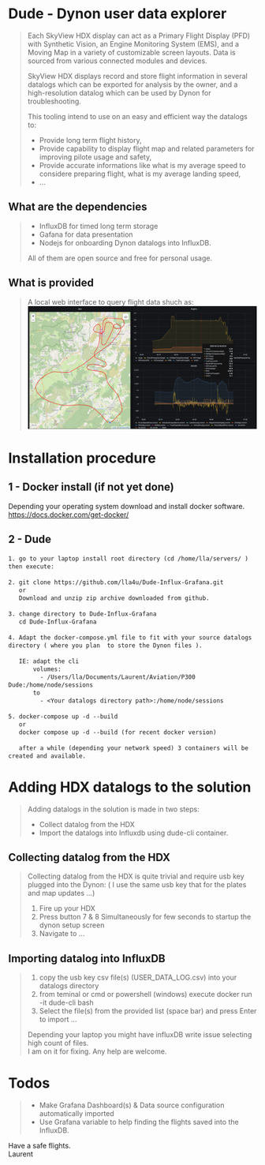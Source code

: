 # Dude - Dynon user data explorer

> Each SkyView HDX display can act as a Primary Flight Display (PFD) with Synthetic Vision, an
Engine Monitoring System (EMS), and a Moving Map in a variety of customizable screen
layouts. Data is sourced from various connected modules and devices.
>
> SkyView HDX displays record and store flight information in several datalogs which can be
exported for analysis by the owner, and a high-resolution datalog which can be used by Dynon
for troubleshooting. 
>
> This tooling intend to use on an easy and efficient way the datalogs to:  
>  - Provide long term flight history,
>  - Provide capability to display flight map and related parameters for improving pilote usage and safety,
>  - Provide accurate informations like what is my average speed to considere preparing flight, what is my average landing speed,
>  - ...

## What are the dependencies
> - InfluxDB for timed long term storage
> - Gafana for data presentation
> - Nodejs for onboarding Dynon datalogs into InfluxDB.
>
> All of them are open source and free for personal usage.

## What is provided
> A local web interface to query flight data shuch as:
![Screenshot of web interface.](https://github.com/lla4u/Dude-Influx-Grafana/blob/main/Screenshots/Screenshot_web_Interface.png)


# Installation procedure

## 1 - Docker install (if not yet done)
Depending your operating system download and install docker software.
https://docs.docker.com/get-docker/


## 2 - Dude
```
1. go to your laptop install root directory (cd /home/lla/servers/ ) then execute:

2. git clone https://github.com/lla4u/Dude-Influx-Grafana.git
   or
   Download and unzip zip archive downloaded from github.

3. change directory to Dude-Influx-Grafana
   cd Dude-Influx-Grafana

4. Adapt the docker-compose.yml file to fit with your source datalogs directory ( where you plan  to store the Dynon files ).  

   IE: adapt the cli  
       volumes:  
         - /Users/lla/Documents/Laurent/Aviation/P300 Dude:/home/node/sessions  
       to 
         - <Your datalogs directory path>:/home/node/sessions

5. docker-compose up -d --build
   or 
   docker compose up -d --build (for recent docker version)

   after a while (depending your network speed) 3 containers will be created and available.
```

# Adding HDX datalogs to the solution
> Adding datalogs in the solution is made in two steps:
> - Collect datalog from the HDX
> - Import the datalogs into Influxdb using dude-cli container.

## Collecting datalog from the HDX
> Collecting datalog from the HDX is quite trivial and require usb key plugged into the Dynon:
> ( I use the same usb key that for the plates and map updates ...)
> 1. Fire up your HDX
> 2. Press button 7 & 8 Simultaneously for few seconds to startup the dynon setup screen
> 3. Navigate to ...

## Importing datalog into InfluxDB
> 1. copy the usb key csv file(s) (USER_DATA_LOG.csv) into your datalogs directory
> 2. from teminal or cmd or powershell (windows) execute docker run -it dude-cli bash
> 3. Select the file(s) from the provided list (space bar) and press Enter to import ...
>
> Depending your laptop you might have influxDB write issue selecting high count of files.  
> I am on it for fixing. Any help are welcome.

# Todos
> - Make Grafana Dashboard(s) & Data source configuration automatically imported 
> - Use Grafana variable to help finding the flights saved into the InfluxDB.

Have a safe flights.  
Laurent




